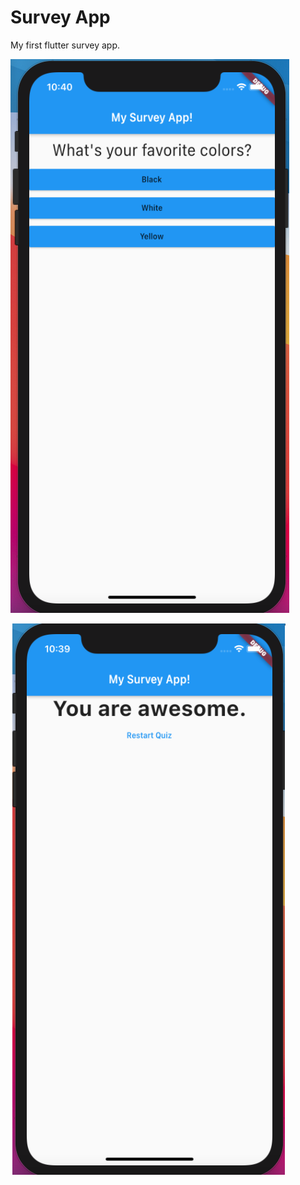 # Survey App

My first flutter survey app. 

![Start Screen](https://github.com/IshraqAhmad/SurveyApp/blob/master/StartQuiz.png)

![Result Screen](https://github.com/IshraqAhmad/SurveyApp/blob/master/Result.png)
